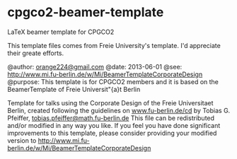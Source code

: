 cpgco2-beamer-template
======================

LaTeX beamer template for CPGCO2

This template files comes from Freie University's template. 
I'd appreciate their greate efforts. 


@author: orange224@gmail.com
@date: 2013-06-01
@see: http://www.mi.fu-berlin.de/w/Mi/BeamerTemplateCorporateDesign
@purpose: This template is for CPGCO2 members and it is based on the BeamerTemplate of Freie Universit\"{a}t Berlin


Template for talks using the Corporate Design of the Freie Universitaet Berlin, created following the guidelines on www.fu-berlin.de/cd by Tobias G. Pfeiffer, <tobias.pfeiffer@math.fu-berlin.de> This file can be redistributed and/or modified in any way you like. If you feel you have done significant improvements to this template, please consider providing your modified version to http://www.mi.fu-berlin.de/w/Mi/BeamerTemplateCorporateDesign



